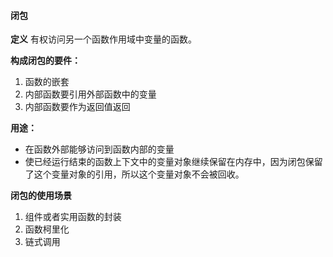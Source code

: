 #### 闭包
**定义** 有权访问另一个函数作用域中变量的函数。

**构成闭包的要件：**
1. 函数的嵌套
2. 内部函数要引用外部函数中的变量
3. 内部函数要作为返回值返回

**用途：**
- 在函数外部能够访问到函数内部的变量
- 使已经运行结束的函数上下文中的变量对象继续保留在内存中，因为闭包保留了这个变量对象的引用，所以这个变量对象不会被回收。

**闭包的使用场景**
1. 组件或者实用函数的封装
2. 函数柯里化
3. 链式调用